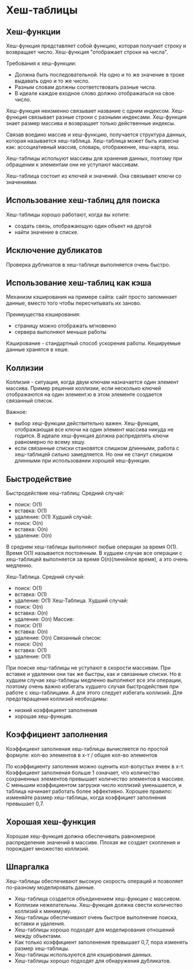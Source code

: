 # Хеш-таблицы

## Хеш-функции
Хеш-функция представляет собой функцию, которая получает строку и возвращает число.
Хеш-функция "отображает строки на числа".

Требования к хеш-функции:
- Должна быть последовательной. На одно и то же значение в троке выдавать одно и то же число.
- Разным словам должны соответствовать разные числа.
- В идеале каждое входное слово должно отображаться на свое число.

Хеш-функция неизменно связывает название с одним индексом.
Хеш-функция связывает разные строки с разными индексами.
Хеш-функция знает размер массива и возвращает только действенные индексы.

Связав воедино массив и хеш-функцию, получается структура данных, которая называется хеш-таблица.
Хеш-таблица может быть извесна как: ассоциативный массив, словарь, отображение, хеш-карта, хеш.

Хеш-таблицы испольуют массивы для хранения данных, поэтому при обращении к элементам они не уступают массивам.

Хеш-таблица состоит из ключей и значений. Она связывает ключи со значениями.

## Использование хеш-таблиц для поиска

Хеш-таблицы хорошо работают, когда вы хотите:
- создать связь, отображающую один объект на другой
- найти значение в списке.

## Исключение дубликатов

Проверка дубликатов в хеш-таблице выполняется очень быстро.

## Использование хеш-таблиц как кэша

Механизм кэширования на примере сайта: сайт просто запоминает данные, вместо того чтобы пересчитывать их заново. 

Преимущества кэширования:

- страницу можно отображать мгновенно
- сервера выполняют меньше работы

Кэширование - стандартный способ ускорения работы.
Кешируемые данные хранятся в хеше.

## Коллизии

Коллизия - ситуация, когда двум ключам назначается один элемент массива.
Пример решения коллизии, если несколько ключей отображаются на один элемент.ю в этом элементе создается связанный список.

Важное:
- выбор хеш-функции действительно важен. Хеш-функция, отображающая все ключи на один элемент массива никуда не годится. В идеале хеш-функция должна распределять ключи равномерно по всему хешу.
- если связанные списки становятся слишком длинными, работа с хеш-таблицей сильно замедляется. Но они не станут слишком длинными при использовании хорошей хеш-функции.

## Быстродействие

Быстродействие хеш-таблиц:
Средний случай:
- поиск: O(1)
- вставка: O(1)
- удаление: O(1)
Худший случай:
- поиск: O(n)
- вставка: O(n)
- удаление: O(n)

В среднем хеш-таблицы выполняют любые операции за время O(1). Время O(1) называется постоянным.
В худшем случае все операции с хеш-таблицей выполняется за время O(n)(линейное время), а это очень медленно.


Хеш-Таблица. Средний случай:
- поиск: O(1)
- вставка: O(1)
- удаление: O(1)
Хеш-Таблица. Худший случай:
- поиск: O(n)
- вставка: O(n)
- удаление: O(n)
Массив:
- поиск: O(1)
- вставка: O(n)
- удаление: O(n)
Связанный список:
- поиск: O(n)
- вставка: O(1)
- удаление: O(1)

При поиске хеш-таблицы не уступают в скорости массивам. При вставке и удалении они так же быстры, как и связанные списки. Но в худшем случае хеш-таблицы медленно выполняют все эти операции, поэтому очень важно избегать худшего случая быстродействия при работе с хеш-таблицами. А для этого следует избегать коллизий. Для предотвращения коллизий необходимы:
- низкий коэффициент заполнения
- хорошая хеш-функция.

## Коэффициент заполнения

Коэффициент заполнения хеш-таблицы вычисляется по простой формуле: кол-во элементов в х-т / общее кол-во элементов

По коэффициенту заполения можно оценить кол-вопустых ячеек в х-т.
Коэффициент заполнения больше 1 означает, что количество сохраненных элементов превышает количество элементов в массиве.
С меньшим коэффициентом загрузки число коллизий уменьшается, и таблица начинает работать более эффективно.
Хорошее правило: изменяйте размер хеш-таблицы, когда коэффициет заполнения превышает 0,7.

## Хорошая хеш-функция

Хорошая хеш-функция должна обеспечивать равномерное распределение значений в массиве. Плохая же создает скопления и порождает множество коллизий.

## Шпаргалка

Хеш-таблицы обеспечивают высокую скорость операций и позволяет по-разному моделировать данные.
- Хеш-таблица создается объединением хеш-функции с массивом.
- Коллизии нежелательны. Хеш-функция должна свести количество коллизий к минимуму.
- Хеш-таблицы обеспечивают очень быстрое выполнение поиска, вставки и удаления.
- Хеш-таблицы хорошо подходят для моделирования отношений между объектами.
- Как только коэффициент заполенения превышает 0,7, пора изменять размер хеш-таблицы.
- Хеш-таблицы используются для кэширования данных.
- Хеш-таблицы хорошо подходят для обнаружения дубликатов.
